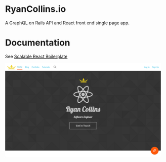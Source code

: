 # RyanCollins.io

A GraphQL on Rails API and React front end single page app.

# Documentation 
See [Scalable React Boilerplate](https://github.com/scalable-react/scalable-react-boilerplate)

![ryancollinsio](https://github.com/RyanCCollins/cdn/blob/master/portfolio-image-gallery-images/ryancollinsio.png?raw=true)
